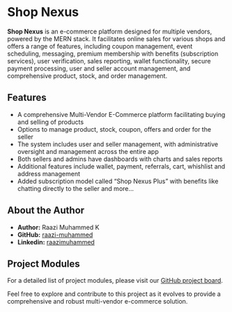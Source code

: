 # Shop Nexus

**Shop Nexus** is an e-commerce platform designed for multiple vendors, powered by the MERN stack. It facilitates online sales for various shops and offers a range of features, including coupon management, event scheduling, messaging, premium membership with benefits (subscription services), user verification, sales reporting, wallet functionality, secure payment processing, user and seller account management, and comprehensive product, stock, and order management.

## Features

-   A comprehensive Multi-Vendor E-Commerce platform facilitating buying and selling of products
-   Options to manage product, stock, coupon, offers and order for the seller
-   The system includes user and seller management, with administrative oversight and management across the entire app
-   Both sellers and admins have dashboards with charts and sales reports
-   Additional features include wallet, payment, referrals, cart, whishlist and address management
-   Added subscription model called “Shop Nexus Plus” with benefits like chatting directly to the seller and more...

## About the Author

-   **Author:** Raazi Muhammed K
-   **GitHub:** [raazi-muhammed](https://github.com/raazi-muhammed)
-   **Linkedin:** [raazimuhammed](https://www.linkedin.com/in/raazimuhammed/)

## Project Modules

For a detailed list of project modules, please visit our [GitHub project board](https://github.com/raazi-muhammed/projects/4).

Feel free to explore and contribute to this project as it evolves to provide a comprehensive and robust multi-vendor e-commerce solution.
